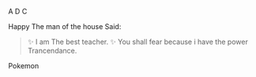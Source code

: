 A
D
C


Happy
The man of the house Said:

>:sparkles: I am The best teacher. :sparkles:
> You shall fear because i have the power
> Trancendance.

Pokemon